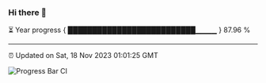 ### Hi there 👋

⏳ Year progress { ██████████████████████████▁▁▁▁ } 87.96 %

---

⏰ Updated on Sat, 18 Nov 2023 01:01:25 GMT

![Progress Bar CI](https://github.com/liununu/liununu/workflows/Progress%20Bar%20CI/badge.svg)
